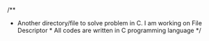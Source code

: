 /**
 * Another directory/file to solve problem in C. I am working on File Descriptor * All codes are written in C programming language
 */
